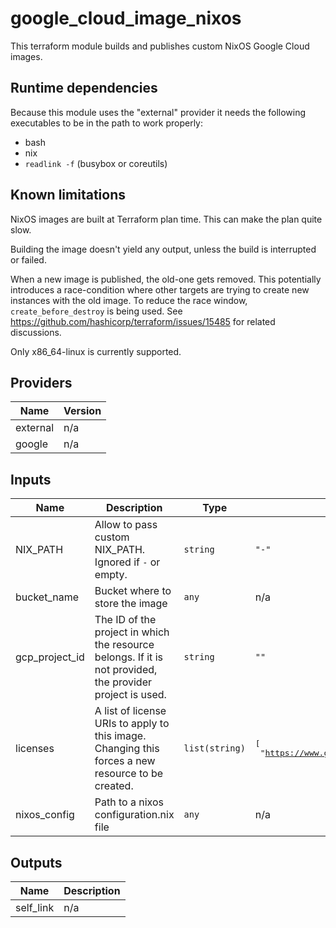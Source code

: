 # google_cloud_image_nixos

This terraform module builds and publishes custom NixOS Google Cloud images.

## Runtime dependencies

Because this module uses the "external" provider it needs the following
executables to be in the path to work properly:

* bash
* nix
* `readlink -f` (busybox or coreutils)

## Known limitations

NixOS images are built at Terraform plan time. This can make the plan quite
slow.

Building the image doesn't yield any output, unless the build is interrupted or
failed.

When a new image is published, the old-one gets removed. This potentially
introduces a race-condition where other targets are trying to create new
instances with the old image. To reduce the race window, `create_before_destroy` is being used. See
https://github.com/hashicorp/terraform/issues/15485 for related discussions.

Only x86_64-linux is currently supported.

<!-- terraform-docs-start -->
## Providers

| Name | Version |
|------|---------|
| external | n/a |
| google | n/a |

## Inputs

| Name | Description | Type | Default | Required |
|------|-------------|------|---------|:-----:|
| NIX\_PATH | Allow to pass custom NIX\_PATH. Ignored if `-` or empty. | `string` | `"-"` | no |
| bucket\_name | Bucket where to store the image | `any` | n/a | yes |
| gcp\_project\_id | The ID of the project in which the resource belongs. If it is not provided, the provider project is used. | `string` | `""` | no |
| licenses | A list of license URIs to apply to this image. Changing this forces a new resource to be created. | `list(string)` | <pre>[<br>  "https://www.googleapis.com/compute/v1/projects/vm-options/global/licenses/enable-vmx"<br>]</pre> | no |
| nixos\_config | Path to a nixos configuration.nix file | `any` | n/a | yes |

## Outputs

| Name | Description |
|------|-------------|
| self\_link | n/a |

<!-- terraform-docs-end -->
